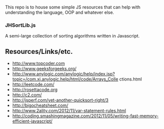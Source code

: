 This repo is to house some simple JS resources that can help with understanding the language, OOP and whatever else.

### JHSortLib.js
A semi-large collection of sorting algorithms written in Javascript.



## Resources/Links/etc.
* http://www.topcoder.com
* http://www.geeksforgeeks.org/
* http://www.anylogic.com/anylogic/help/index.jsp?topic=/com.xj.anylogic.help/html/code/Arrays_Colle ctions.html
* http://leetcode.com/
* http://rosettacode.org
* http://c2.com/
* http://jsperf.com/yet-another-quicksort-right/3
* http://bigocheatsheet.com/
* http://www.2ality.com/2012/11/var-statement-rules.html
* http://coding.smashingmagazine.com/2012/11/05/writing-fast-memory-efficient-javascript/
